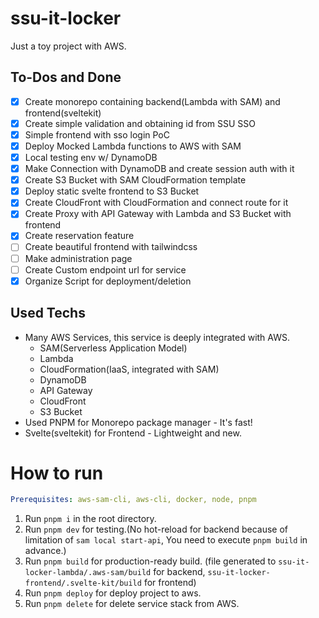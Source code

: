 # ssu-it-locker

Just a toy project with AWS.

## To-Dos and Done

- [X] Create monorepo containing backend(Lambda with SAM) and frontend(sveltekit)
- [X] Create simple validation and obtaining id from SSU SSO
- [X] Simple frontend with sso login PoC
- [X] Deploy Mocked Lambda functions to AWS with SAM
- [X] Local testing env w/ DynamoDB
- [X] Make Connection with DynamoDB and create session auth with it
- [X] Create S3 Bucket with SAM CloudFormation template
- [X] Deploy static svelte frontend to S3 Bucket
- [X] Create CloudFront with CloudFormation and connect route for it
- [X] Create Proxy with API Gateway with Lambda and S3 Bucket with frontend
- [X] Create reservation feature
- [ ] Create beautiful frontend with tailwindcss
- [ ] Make administration page
- [ ] Create Custom endpoint url for service
- [X] Organize Script for deployment/deletion

## Used Techs

* Many AWS Services, this service is deeply integrated with AWS.
    * SAM(Serverless Application Model)
    * Lambda
    * CloudFormation(IaaS, integrated with SAM)
    * DynamoDB
    * API Gateway
    * CloudFront
    * S3 Bucket
* Used PNPM for Monorepo package manager - It's fast!
* Svelte(sveltekit) for Frontend - Lightweight and new.

# How to run

```yaml
Prerequisites: aws-sam-cli, aws-cli, docker, node, pnpm
```

1. Run `pnpm i` in the root directory.
2. Run `pnpm dev` for testing.(No hot-reload for backend because of limitation of `sam local start-api`, You need to
   execute `pnpm build` in advance.)
3. Run `pnpm build` for production-ready build. (file generated to `ssu-it-locker-lambda/.aws-sam/build` for
   backend, `ssu-it-locker-frontend/.svelte-kit/build` for frontend)
4. Run `pnpm deploy` for deploy project to aws.
5. Run `pnpm delete` for delete service stack from AWS.